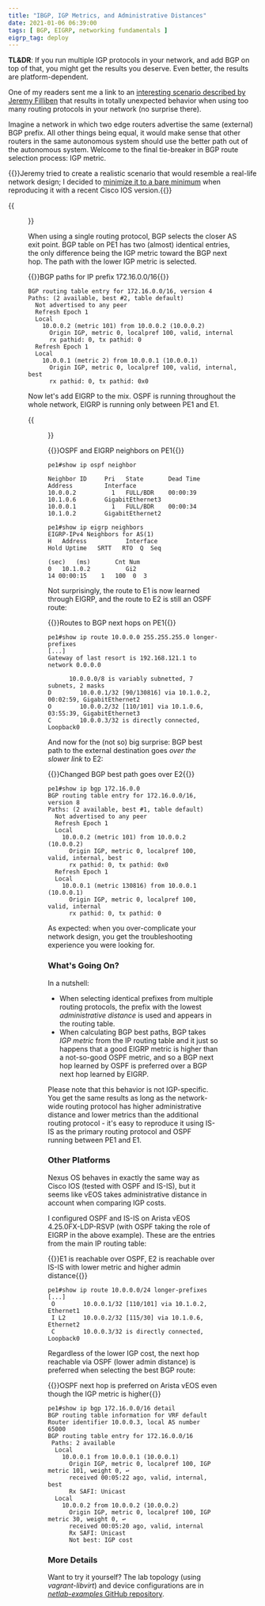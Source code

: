 ```yaml
---
title: "IBGP, IGP Metrics, and Administrative Distances"
date: 2021-01-06 06:39:00
tags: [ BGP, EIGRP, networking fundamentals ]
eigrp_tag: deploy
---
```

**TL&DR**: If you run multiple IGP protocols in your network, and add BGP on top of that, you might get the results you deserve. Even better, the results are platform-dependent.

One of my readers sent me a link to an [interesting scenario described by Jeremy Filliben](https://www.jeremyfilliben.com/2009/08/when-administrative-distance-doesnt.html) that results in totally unexpected behavior when using too many routing protocols in your network (no surprise there).

Imagine a network in which two edge routers advertise the same (external) BGP prefix. All other things being equal, it would make sense that other routers in the same autonomous system should use the better path out of the autonomous system. Welcome to the final tie-breaker in BGP route selection process: IGP metric.
<!--more-->
{{<note>}}Jeremy tried to create a realistic scenario that would resemble a real-life network design; I decided to [minimize it to a bare minimum](/2017/11/run-well-designed-experiments-to-learn.html) when reproducing it with a recent Cisco IOS version.{{</note>}}

{{<figure src="BGP-IGP-metric.png" caption="Simplest possible network demonstrating BGP interaction with IGP metric">}}

When using a single routing protocol, BGP selects the closer AS exit point. BGP table on PE1 has two (almost) identical entries, the only difference being the IGP metric toward the BGP next hop. The path with the lower IGP metric is selected.

{{<cc>}}BGP paths for IP prefix 172.16.0.0/16{{</cc>}}
```
BGP routing table entry for 172.16.0.0/16, version 4
Paths: (2 available, best #2, table default)
  Not advertised to any peer
  Refresh Epoch 1
  Local
    10.0.0.2 (metric 101) from 10.0.0.2 (10.0.0.2)
      Origin IGP, metric 0, localpref 100, valid, internal
      rx pathid: 0, tx pathid: 0
  Refresh Epoch 1
  Local
    10.0.0.1 (metric 2) from 10.0.0.1 (10.0.0.1)
      Origin IGP, metric 0, localpref 100, valid, internal, best
      rx pathid: 0, tx pathid: 0x0
```

Now let's add EIGRP to the mix. OSPF is running throughout the whole network, EIGRP is running only between PE1 and E1.

{{<figure src="BGP-IGP-metric-dual-IGP.png" caption="Adding EIGRP as the second IGP">}}

{{<cc>}}OSPF and EIGRP neighbors on PE1{{</cc>}}
```
pe1#show ip ospf neighbor

Neighbor ID     Pri   State       Dead Time   Address         Interface
10.0.0.2          1   FULL/BDR    00:00:39    10.1.0.6        GigabitEthernet3
10.0.0.1          1   FULL/BDR    00:00:34    10.1.0.2        GigabitEthernet2

pe1#show ip eigrp neighbors
EIGRP-IPv4 Neighbors for AS(1)
H   Address           Interface              Hold Uptime   SRTT   RTO  Q  Seq
                                                   (sec)   (ms)       Cnt Num
0   10.1.0.2          Gi2                      14 00:00:15    1   100  0  3
```

Not surprisingly, the route to E1 is now learned through EIGRP, and the route to E2 is still an OSPF route:

{{<cc>}}Routes to BGP next hops on PE1{{</cc>}}
```
pe1#show ip route 10.0.0.0 255.255.255.0 longer-prefixes
[...]
Gateway of last resort is 192.168.121.1 to network 0.0.0.0

      10.0.0.0/8 is variably subnetted, 7 subnets, 2 masks
D        10.0.0.1/32 [90/130816] via 10.1.0.2, 00:02:59, GigabitEthernet2
O        10.0.0.2/32 [110/101] via 10.1.0.6, 03:55:39, GigabitEthernet3
C        10.0.0.3/32 is directly connected, Loopback0
```

And now for the (not so) big surprise: BGP best path to the external destination goes *over the slower link* to E2:

{{<cc>}}Changed BGP best path goes over E2{{</cc>}}
```
pe1#show ip bgp 172.16.0.0
BGP routing table entry for 172.16.0.0/16, version 8
Paths: (2 available, best #1, table default)
  Not advertised to any peer
  Refresh Epoch 1
  Local
    10.0.0.2 (metric 101) from 10.0.0.2 (10.0.0.2)
      Origin IGP, metric 0, localpref 100, valid, internal, best
      rx pathid: 0, tx pathid: 0x0
  Refresh Epoch 1
  Local
    10.0.0.1 (metric 130816) from 10.0.0.1 (10.0.0.1)
      Origin IGP, metric 0, localpref 100, valid, internal
      rx pathid: 0, tx pathid: 0
```

As expected: when you over-complicate your network design, you get the troubleshooting experience you were looking for.

### What's Going On?

In a nutshell:

* When selecting identical prefixes from multiple routing protocols, the prefix with the lowest *administrative distance* is used and appears in the routing table.
* When calculating BGP best paths, BGP takes *IGP metric* from the IP routing table and it just so happens that a good EIGRP metric is higher than a not-so-good OSPF metric, and so a BGP next hop learned by OSPF is preferred over a BGP next hop learned by EIGRP.

Please note that this behavior is not IGP-specific. You get the same results as long as the network-wide routing protocol has higher administrative distance and lower metrics than the additional routing protocol - it's easy to reproduce it using IS-IS as the primary routing protocol and OSPF running between PE1 and E1.

### Other Platforms

Nexus OS behaves in exactly the same way as Cisco IOS (tested with OSPF and IS-IS), but it seems like vEOS takes administrative distance in account when comparing IGP costs.

I configured OSPF and IS-IS on Arista vEOS 4.25.0FX-LDP-RSVP (with OSPF taking the role of EIGRP in the above example). These are the entries from the main IP routing table:

{{<cc>}}E1 is reachable over OSPF, E2 is reachable over IS-IS with lower metric and higher admin distance{{</cc>}}
```
pe1#show ip route 10.0.0.0/24 longer-prefixes
[...]
 O        10.0.0.1/32 [110/101] via 10.1.0.2, Ethernet1
 I L2     10.0.0.2/32 [115/30] via 10.1.0.6, Ethernet2
 C        10.0.0.3/32 is directly connected, Loopback0
```

Regardless of the lower IGP cost, the next hop reachable via OSPF (lower admin distance) is preferred when selecting the best BGP route:

{{<cc>}}OSPF next hop is preferred on Arista vEOS even though the IGP metric is higher{{</cc>}}
```
pe1#show ip bgp 172.16.0.0/16 detail
BGP routing table information for VRF default
Router identifier 10.0.0.3, local AS number 65000
BGP routing table entry for 172.16.0.0/16
 Paths: 2 available
  Local
    10.0.0.1 from 10.0.0.1 (10.0.0.1)
      Origin IGP, metric 0, localpref 100, IGP metric 101, weight 0, ↩
      received 00:05:22 ago, valid, internal, best
      Rx SAFI: Unicast
  Local
    10.0.0.2 from 10.0.0.2 (10.0.0.2)
      Origin IGP, metric 0, localpref 100, IGP metric 30, weight 0, ↩
      received 00:05:20 ago, valid, internal
      Rx SAFI: Unicast
      Not best: IGP cost
```

### More Details

<!-- More details coming in another blog post describing the interactions between routing protocols, routing table, and forwarding table. -->

Want to try it yourself? The lab topology (using *vagrant-libvirt*) and device configurations are in [*netlab-examples* GitHub repository](https://github.com/ipspace/netlab-examples/tree/master/BGP/IGP-metric).
